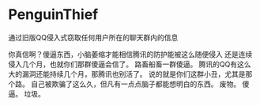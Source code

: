 # PenguinThief
通过旧版QQ侵入式窃取任何用户所在的聊天群内的信息

你真信啊？傻逼东西，小脑萎缩才能相信腾讯的防护能被这么随便侵入
还是连续侵入几个月，也就你们那群傻逼会信了。
路畜船畜一群傻逼。
腾讯的QQ有这么大的漏洞还能持续几个月，那腾讯也别活了。
说的就是你们这群小丑，尤其是那个路。
自己被欺骗了这么久，但凡有一点点脑子都能想明白的东西。
废物。
傻逼。
垃圾。
